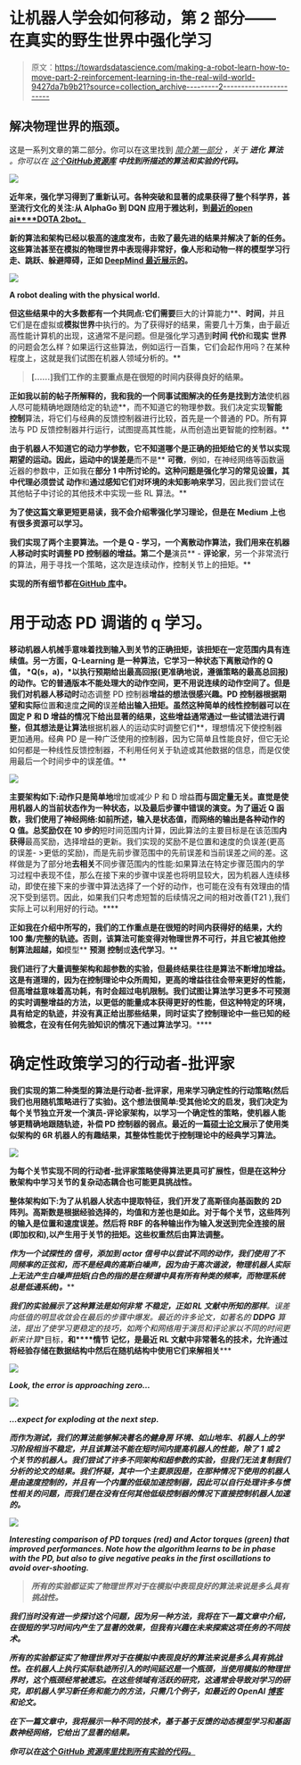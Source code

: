 # 让机器人学会如何移动，第 2 部分——在真实的野生世界中强化学习

> 原文：<https://towardsdatascience.com/making-a-robot-learn-how-to-move-part-2-reinforcement-learning-in-the-real-wild-world-9427da7b9b21?source=collection_archive---------2----------------------->

## 解决物理世界的瓶颈。

这是一系列文章的第二部分。你可以在这里找到 [*简介*](https://medium.com/towards-data-science/making-a-robot-learn-of-to-move-intro-2bcf3c3330df)*[*第一部分*](https://medium.com/towards-data-science/making-a-robot-learn-how-to-move-part-1-evolutionary-algorithms-340f239c9cd2) *，关于* ***进化*** ***算法*** *。你可以在* [*这个****GitHub*******资源库****](https://github.com/normandipalo/intelligent-control-techniques-for-robots) **中找到所描述的算法和实验的代码。***

**![](img/30a3800806fb5188e3ba02e487bf5583.png)**

**近年来，强化学习得到了重新认可。各种突破和显著的成果获得了整个科学界，甚至流行文化的关注:从 **AlphaGo** 到 **DQN** 应用于雅达利，到[最近的**open ai****DOTA 2**bot。](https://blog.openai.com/dota-2/)**

**新的算法和架构已经以极高的速度发布，击败了最先进的结果并解决了新的任务。这些算法甚至在模拟的物理世界中表现得非常好，像人形和动物一样的模型学习行走、跳跃、躲避障碍，正如 [**DeepMind** 最近展示的](https://www.youtube.com/watch?v=faDKMMwOS2Q)。**

**![](img/f95a56e208b958148c86fa6e04fe2fa3.png)**

**A robot dealing with the physical world.**

**但这些结果中的大多数都有一个共同点:它们需要**巨大的计算能力**、**时间**，并且它们是在虚拟或**模拟世界**中执行的。为了获得好的结果，需要几十万集，由于最近高性能计算机的出现，这通常不是问题。但是强化学习遇到**时间** **代价**和**现实** **世界**的问题会怎么样？如果运行这些算法，例如运行一百集，它们会起作用吗？在某种程度上，这就是我们试图在机器人领域分析的。**

> **[……]我们工作的主要重点是在很短的时间内获得良好的结果。**

**正如我以前的帖子所解释的，我和我的一个同事试图解决的任务是找到方法**使机器人尽可能精确地跟随给定的轨迹**，而不知道它的物理参数。我们决定实现**智能** **控制**算法，将它们与经典的反馈控制器进行比较，首先是一个普通的 PD。所有算法与 PD 反馈控制器并行运行，试图提高其性能，从而创造出更智能的控制器。**

**由于机器人不知道它的动力学参数，它不知道哪个是正确的扭矩给它的关节以实现期望的运动。因此，运动中的误差是**而不是** **可微**，例如，在神经网络等函数逼近器的参数中，正如我在**部分** **1 中所讨论的。**这种问题是强化学习的常见设置，其中代理必须**尝试** **动作**和**通过感知它们对环境的未知影响来学习**，因此我们尝试在其他帖子中讨论的其他技术中实现一些 RL 算法。**

**为了使这篇文章更短更易读，我不会介绍零强化学习理论，但是在 Medium 上也有很多资源可以学习。**

**我们实现了两个主要算法。一个是 **Q** - **学习**，一个离散动作算法，我们用来在机器人移动时实时调整 PD 控制器的增益。第二个是**演员** - **评论家**，另一个非常流行的算法，用于寻找一个策略，这次是连续动作，控制关节上的扭矩。**

**实现的所有细节都在[GitHub 库](https://github.com/normandipalo/intelligent-control-techniques-for-robots)中。**

# **用于动态 PD 调谐的 q 学习。**

**移动机器人机械手意味着找到输入到关节的正确扭矩，该扭矩在一定范围内具有连续值。另一方面，Q-Learning 是一种算法，它学习一种状态下离散动作的 Q 值， *Q(s，a)，*以执行预期给出最高回报(更准确地说，遵循策略的最高总回报)的动作。它的普通版本不能处理大的动作空间，更不用说连续的动作空间了。但是我们对机器人移动时**动态调整 PD 控制器**增益的想法很感兴趣。PD 控制器根据期望和实际**位置**和**速度**之间的**误差**给出输入扭矩。虽然这种简单的线性控制器可以在固定 P 和 D 增益的情况下给出显著的结果，这些增益通常通过一些试错法进行调整，但其想法是让算法**根据机器人的运动实时调整它们**，理想情况下使控制器更加通用。经典 PD 是一种广泛使用的控制器，因为它简单且性能良好，但它无论如何都是一种线性反馈控制器，不利用任何关于轨迹或其他数据的信息，而是仅使用最后一个时间步中的误差值。**

**![](img/77f9ff266eb31df77361969e5ce87bea.png)**

**主要架构如下:动作只是简单地**增加或减少 P 和 D 增益**而与固定量无关。直觉是使用机器人的当前状态作为一种状态，以及最后步骤中错误的演变。为了逼近 Q 函数，我们使用了神经网络:如前所述，输入是状态值，而网络的输出是各种动作的 Q 值。总奖励仅在 10 步的**短时间范围内计算，因此算法的主要目标是在该范围**内获得**最高奖励，选择增益的更新。我们实现的奖励不是位置和速度的负误差(更高的误差- >更低的奖励)，而是先前步骤范围中的先前误差和当前误差之间的差。这样做是为了部分地**去相关**不同步骤范围内的性能:如果算法在特定步骤范围内的学习过程中表现不佳，那么在接下来的步骤中误差也将明显较大，因为机器人连续移动，即使在接下来的步骤中算法选择了一个好的动作，也可能在没有有效理由的情况下受到惩罚。因此，如果我们只考虑短暂的后续情况之间的相对改善(T21 ),我们实际上可以利用好的行动。****

**正如我在介绍中所写的，我们的工作重点是在很短的时间内获得好的结果，大约 100 集/完整的轨迹。否则，该算法可能变得对物理世界不可行，并且它被其他控制算法超越，如**模型** **预测** **控制**或**迭代学习**。**

**我们进行了大量调整架构和超参数的实验，但最终结果往往是算法不断增加增益。这是有道理的，因为在控制理论中众所周知，更高的增益往往会带来更好的性能，但高增益意味着高功耗，有时会超过电机限制。我们试图让算法学习更多不可预测的实时调整增益的方法，以更低的能量成本获得更好的性能，但这种特定的环境，具有给定的轨迹，并没有真正给出那些结果，同时证实了控制理论中一些已知的经验概念，在没有任何先验知识的情况下通过算法学习**。****

# ****确定性政策学习的行动者-批评家****

****我们实现的第二种类型的算法是行动者-批评家，用来学习确定性的行动策略(然后我们也用随机策略进行了实验)。这个想法很简单:受其他论文的启发，我们决定为每个关节独立开发一个演员-评论家架构，以学习一个确定性的策略，使机器人能够更精确地跟随轨迹，补偿 PD 控制器的弱点。最近的一篇[硕士论文](https://repository.tudelft.nl/islandora/object/uuid%3Ace85d671-8c62-460f-9277-6e0b1d9eb0ba)展示了使用类似架构的 6R 机器人的有趣结果，其整体性能优于控制理论中的经典学习算法。****

****![](img/8e57347570b923fadd0310c2c256a2e2.png)****

****为每个关节实现不同的行动者-批评家策略使得算法更具可扩展性，但是在这种分散架构中学习关节的复杂动态耦合也可能更具挑战性。****

****整体架构如下:为了从机器人状态中提取特征，我们开发了高斯径向基函数的 2D 阵列。高斯数是根据经验选择的，均值和方差也是如此。对于每个关节，这些阵列的输入是位置和速度误差。然后将 RBF 的各种输出作为输入发送到完全连接的层(即加权和),以产生用于关节的扭矩。这些权重然后由算法调整。****

****作为一个**试探性的** **信号**，添加到 actor 信号中以尝试不同的动作，我们使用了不同频率的正弦和，而不是经典的高斯白噪声，因为由于高次谐波，物理机器人实际上无法产生白噪声扭矩(白色的*指的是在频谱中具有所有种类的频率，而物理系统总是低通系统)。*****

*****我们的实验展示了这种算法是如何**非常** **不稳定，正如 RL 文献中所知的那样**。误差向低值的明显收敛会在最后的步骤中爆发。最近的许多论文，如著名的 **DDPG** 算法，提出了使学习更稳定的技巧，如**两个**和**网络**用于演员和评论家以不同的时间更新来计算**目标，**和****情节** **记忆，**是最近 RL 文献中非常著名的技术，允许通过将经验存储在数据结构中然后在随机结构中使用它们来解相关*******

*******![](img/1f351e3e1560c43551e1d0f3a0c28bde.png)*******

*******Look, the error is approaching zero…*******

*******![](img/018569218a17b4f976a2e01744b8539e.png)*******

*******…expect for exploding at the next step.*******

*******而作为测试，我们的算法能够解决著名的**健身房** **环境、**如**山地车、**机器人上的学习阶段相当不稳定，并且该算法不能在短时间内提高机器人的性能，除了 1 或 2 个关节的机器人。我们尝试了许多不同架构和超参数的实验，但我们无法复制我们分析的论文的结果。我们怀疑，其中一个主要原因是，在那种情况下使用的机器人是由速度**控制的**，并且有一个内置的低级加速控制器，因此可以自行处理许多与惯性相关的问题，而我们是在没有任何其他低级控制器的情况下直接控制机器人加速的。*******

*******![](img/fa3244ac03ed8a18e039e8728a948463.png)*******

*******Interesting comparison of PD torques (red) and Actor torques (green) that improved performances. Note how the algorithm learns to be in phase with the PD, but also to give negative peaks in the first oscillations to avoid over-shooting.*******

> *******所有的实验都证实了物理世界对于在模拟中表现良好的算法来说是多么具有挑战性。*******

*******我们当时没有进一步探讨这个问题，因为另一种方法，我将在下一篇文章中介绍，在很短的学习时间内产生了显著的效果，但我有兴趣在未来探索这项任务的不同技术。*******

*******所有的实验都证实了物理世界对于在模拟中表现良好的算法来说是多么具有挑战性。在机器人上执行实际轨迹所引入的时间延迟是一个瓶颈，当使用模拟的物理世界时，这个瓶颈经常被遗忘。在这些领域有活跃的研究，这通常会导致对**学习**的研究，即机器人学习新任务和能力的方法，只需几个例子，如最近的 OpenAI [博客](https://blog.openai.com/robots-that-learn/)和论文。*******

*******在下一篇文章中，我将展示一种不同的技术，基于**基于反馈的动态模型学习和基函数神经网络**，它给出了显著的结果。*******

*******你可以在[这个 **GitHub** **资源库**里找到所有实验的代码。](https://github.com/normandipalo/intelligent-control-techniques-for-robots)*******